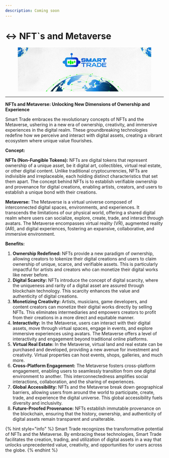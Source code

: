```yaml
---
description: Coming soon
---
```


# ↔ NFT\`s and Metaverse

<figure><img src="../.gitbook/assets/covergitbook.png" alt=""><figcaption></figcaption></figure>

***

**NFTs and Metaverse: Unlocking New Dimensions of Ownership and Experience**

Smart Trade embraces the revolutionary concepts of NFTs and the Metaverse, ushering in a new era of ownership, creativity, and immersive experiences in the digital realm. These groundbreaking technologies redefine how we perceive and interact with digital assets, creating a vibrant ecosystem where unique value flourishes.

**Concept:**

**NFTs (Non-Fungible Tokens):** NFTs are digital tokens that represent ownership of a unique asset, be it digital art, collectibles, virtual real estate, or other digital content. Unlike traditional cryptocurrencies, NFTs are indivisible and irreplaceable, each holding distinct characteristics that set them apart. The concept behind NFTs is to establish verifiable ownership and provenance for digital creations, enabling artists, creators, and users to establish a unique bond with their creations.

**Metaverse:** The Metaverse is a virtual universe composed of interconnected digital spaces, environments, and experiences. It transcends the limitations of our physical world, offering a shared digital realm where users can socialize, explore, create, trade, and interact through avatars. The Metaverse encompasses virtual reality (VR), augmented reality (AR), and digital experiences, fostering an expansive, collaborative, and immersive environment.

**Benefits:**

1. **Ownership Redefined:** NFTs provide a new paradigm of ownership, allowing creators to tokenize their digital creations and users to claim ownership of unique, scarce, and verifiable assets. This is particularly impactful for artists and creators who can monetize their digital works like never before.
2. **Digital Scarcity:** NFTs introduce the concept of digital scarcity, where the uniqueness and rarity of a digital asset are assured through blockchain technology. This scarcity enhances the value and authenticity of digital creations.
3. **Monetizing Creativity:** Artists, musicians, game developers, and content creators can monetize their digital works directly by selling NFTs. This eliminates intermediaries and empowers creators to profit from their creations in a more direct and equitable manner.
4. **Interactivity:** In the Metaverse, users can interact with their digital assets, move through virtual spaces, engage in events, and explore immersive experiences using avatars. The Metaverse offers a level of interactivity and engagement beyond traditional online platforms.
5. **Virtual Real Estate:** In the Metaverse, virtual land and real estate can be purchased and developed, providing a new avenue for investment and creativity. Virtual properties can host events, shops, galleries, and much more.
6. **Cross-Platform Engagement:** The Metaverse fosters cross-platform engagement, enabling users to seamlessly transition from one digital environment to another. This interconnectedness amplifies social interactions, collaboration, and the sharing of experiences.
7. **Global Accessibility:** NFTs and the Metaverse break down geographical barriers, allowing users from around the world to participate, create, trade, and experience the digital universe. This global accessibility fuels diversity and inclusivity.
8. **Future-Proofed Provenance:** NFTs establish immutable provenance on the blockchain, ensuring that the history, ownership, and authenticity of digital assets remain transparent and unalterable.

{% hint style="info" %}
Smart Trade recognizes the transformative potential of NFTs and the Metaverse. By embracing these technologies, Smart Trade facilitates the creation, trading, and utilization of digital assets in a way that unlocks unprecedented value, creativity, and opportunities for users across the globe.
{% endhint %}
